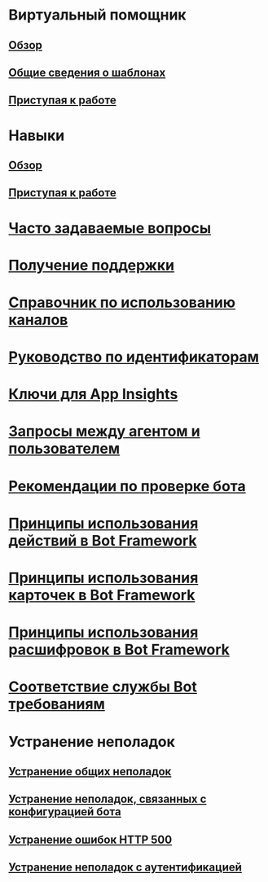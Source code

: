 # Виртуальный помощник
## [Обзор](../v4sdk/bot-builder-virtual-assistant-introduction.md)
## [Общие сведения о шаблонах](../v4sdk/bot-builder-virtual-assistant-template.md)
## [Приступая к работе](../v4sdk/bot-builder-virtual-assistant-gettingstarted.md)
# Навыки 
## [Обзор](../v4sdk/bot-builder-skills-overview.md)
## [Приступая к работе](../v4sdk/bot-builder-skills-gettingstarted.md)
# [Часто задаваемые вопросы](../bot-service-resources-bot-framework-faq.md)
# [Получение поддержки](../bot-service-resources-links-help.md)
# [Справочник по использованию каналов](../bot-service-channels-reference.md)
# [Руководство по идентификаторам](../bot-service-resources-identifiers-guide.md)
# [Ключи для App Insights](../bot-service-resources-app-insights-keys.md)
# [Запросы между агентом и пользователем](../bot-service-resources-user-agent.md)
# [Рекомендации по проверке бота](../bot-service-review-guidelines.md)
# [Принципы использования действий в Bot Framework](https://aka.ms/botSpecs-activitySchema)
# [Принципы использования карточек в Bot Framework](https://aka.ms/botSpecs-cardSchema)
# [Принципы использования расшифровок в Bot Framework](https://aka.ms/botSpecs-transcripts)
# [Соответствие службы Bot требованиям](../v4sdk/bot-service-compliance.md)
# Устранение неполадок
## [Устранение общих неполадок](../bot-service-troubleshoot-general-problems.md)
## [Устранение неполадок, связанных с конфигурацией бота](../bot-service-troubleshoot-bot-configuration.md)
## [Устранение ошибок HTTP 500](../bot-service-troubleshoot-500-errors.md)
## [Устранение неполадок с аутентификацией](../bot-service-troubleshoot-authentication-problems.md)
